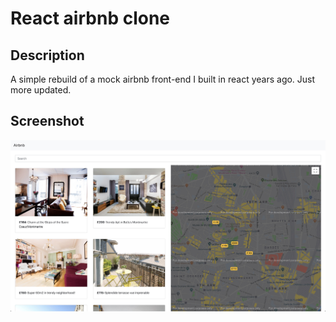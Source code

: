 # React airbnb clone

## Description

A simple rebuild of a mock airbnb front-end I built in react years ago. Just more updated.


## Screenshot
![Alt text](/screenshot/screenshot.jpg "Optional Title")
